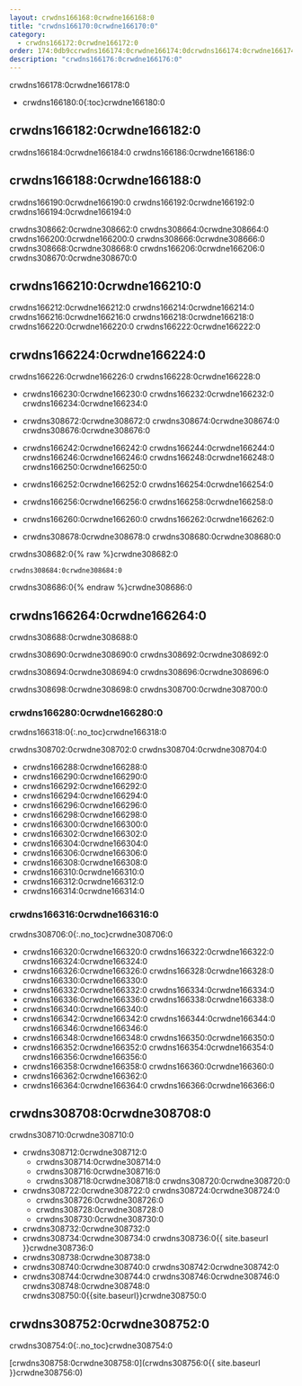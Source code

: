 ```yaml
---
layout: crwdns166168:0crwdne166168:0
title: "crwdns166170:0crwdne166170:0"
category:
  - crwdns166172:0crwdne166172:0
order: 174:0db9ccrwdns166174:0crwdne166174:0dcrwdns166174:0crwdne166174:0789fc9.76949931crwdns166174:0crwdne166174:0
description: "crwdns166176:0crwdne166176:0"
---
```


crwdns166178:0crwdne166178:0

- crwdns166180:0{:toc}crwdne166180:0

## crwdns166182:0crwdne166182:0

crwdns166184:0crwdne166184:0 crwdns166186:0crwdne166186:0

## crwdns166188:0crwdne166188:0

crwdns166190:0crwdne166190:0 crwdns166192:0crwdne166192:0 crwdns166194:0crwdne166194:0

crwdns308662:0crwdne308662:0 crwdns308664:0crwdne308664:0 crwdns166200:0crwdne166200:0 crwdns308666:0crwdne308666:0 crwdns308668:0crwdne308668:0 crwdns166206:0crwdne166206:0 crwdns308670:0crwdne308670:0

## crwdns166210:0crwdne166210:0

crwdns166212:0crwdne166212:0 crwdns166214:0crwdne166214:0 crwdns166216:0crwdne166216:0 crwdns166218:0crwdne166218:0 crwdns166220:0crwdne166220:0 crwdns166222:0crwdne166222:0

## crwdns166224:0crwdne166224:0

crwdns166226:0crwdne166226:0 crwdns166228:0crwdne166228:0

- crwdns166230:0crwdne166230:0 crwdns166232:0crwdne166232:0 crwdns166234:0crwdne166234:0

- crwdns308672:0crwdne308672:0 crwdns308674:0crwdne308674:0 crwdns308676:0crwdne308676:0

- crwdns166242:0crwdne166242:0 crwdns166244:0crwdne166244:0 crwdns166246:0crwdne166246:0 crwdns166248:0crwdne166248:0 crwdns166250:0crwdne166250:0

- crwdns166252:0crwdne166252:0 crwdns166254:0crwdne166254:0

- crwdns166256:0crwdne166256:0 crwdns166258:0crwdne166258:0

- crwdns166260:0crwdne166260:0 crwdns166262:0crwdne166262:0

- crwdns308678:0crwdne308678:0 crwdns308680:0crwdne308680:0

crwdns308682:0{% raw %}crwdne308682:0

    crwdns308684:0crwdne308684:0
    

crwdns308686:0{% endraw %}crwdne308686:0

## crwdns166264:0crwdne166264:0

crwdns308688:0crwdne308688:0

crwdns308690:0crwdne308690:0 crwdns308692:0crwdne308692:0

crwdns308694:0crwdne308694:0 crwdns308696:0crwdne308696:0

crwdns308698:0crwdne308698:0 crwdns308700:0crwdne308700:0

### crwdns166280:0crwdne166280:0

crwdns166318:0{:.no_toc}crwdne166318:0

<!-- TODO: automate this from event-cataloger --> crwdns308702:0crwdne308702:0 crwdns308704:0crwdne308704:0

- crwdns166288:0crwdne166288:0
- crwdns166290:0crwdne166290:0
- crwdns166292:0crwdne166292:0
- crwdns166294:0crwdne166294:0
- crwdns166296:0crwdne166296:0
- crwdns166298:0crwdne166298:0
- crwdns166300:0crwdne166300:0
- crwdns166302:0crwdne166302:0
- crwdns166304:0crwdne166304:0
- crwdns166306:0crwdne166306:0
- crwdns166308:0crwdne166308:0
- crwdns166310:0crwdne166310:0
- crwdns166312:0crwdne166312:0
- crwdns166314:0crwdne166314:0

### crwdns166316:0crwdne166316:0

crwdns308706:0{:.no_toc}crwdne308706:0

- crwdns166320:0crwdne166320:0 crwdns166322:0crwdne166322:0 crwdns166324:0crwdne166324:0
- crwdns166326:0crwdne166326:0 crwdns166328:0crwdne166328:0 crwdns166330:0crwdne166330:0
- crwdns166332:0crwdne166332:0 crwdns166334:0crwdne166334:0
- crwdns166336:0crwdne166336:0 crwdns166338:0crwdne166338:0
- crwdns166340:0crwdne166340:0
- crwdns166342:0crwdne166342:0 crwdns166344:0crwdne166344:0 crwdns166346:0crwdne166346:0
- crwdns166348:0crwdne166348:0 crwdns166350:0crwdne166350:0
- crwdns166352:0crwdne166352:0 crwdns166354:0crwdne166354:0 crwdns166356:0crwdne166356:0
- crwdns166358:0crwdne166358:0 crwdns166360:0crwdne166360:0
- crwdns166362:0crwdne166362:0
- crwdns166364:0crwdne166364:0 crwdns166366:0crwdne166366:0

## crwdns308708:0crwdne308708:0

crwdns308710:0crwdne308710:0

- crwdns308712:0crwdne308712:0 
  - crwdns308714:0crwdne308714:0 
  - crwdns308716:0crwdne308716:0
  - crwdns308718:0crwdne308718:0 crwdns308720:0crwdne308720:0 
- crwdns308722:0crwdne308722:0 crwdns308724:0crwdne308724:0 
  - crwdns308726:0crwdne308726:0
  - crwdns308728:0crwdne308728:0
  - crwdns308730:0crwdne308730:0
- crwdns308732:0crwdne308732:0 
- crwdns308734:0crwdne308734:0 crwdns308736:0{{ site.baseurl }}crwdne308736:0
- crwdns308738:0crwdne308738:0
- crwdns308740:0crwdne308740:0 crwdns308742:0crwdne308742:0
- crwdns308744:0crwdne308744:0 crwdns308746:0crwdne308746:0 crwdns308748:0crwdne308748:0 crwdns308750:0{{site.baseurl}}crwdne308750:0

## crwdns308752:0crwdne308752:0

crwdns308754:0{:.no_toc}crwdne308754:0

[crwdns308758:0crwdne308758:0](crwdns308756:0{{ site.baseurl }}crwdne308756:0)